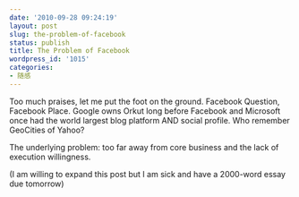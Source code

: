 ```yaml
---
date: '2010-09-28 09:24:19'
layout: post
slug: the-problem-of-facebook
status: publish
title: The Problem of Facebook
wordpress_id: '1015'
categories:
- 随感
---
```


Too much praises, let me put the foot on the ground. Facebook Question, Facebook Place. Google owns Orkut long before Facebook and Microsoft once had the world largest blog platform AND social profile. Who remember GeoCities of Yahoo?

The underlying problem: too far away from core business and the lack of execution willingness.

(I am willing to expand this post but I am sick and have a 2000-word essay due tomorrow)
